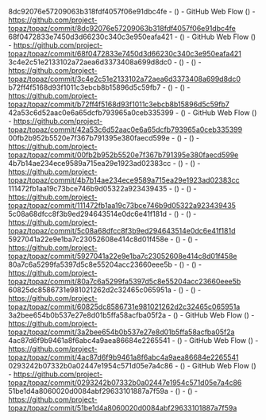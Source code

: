 8dc92076e57209063b318fdf4057f06e91dbc4fe -  () - GitHub Web Flow () - https://github.com/project-topaz/topaz/commit/8dc92076e57209063b318fdf4057f06e91dbc4fe
68f0472833e7450d3d66230c340c3e950eafa421 -  () - GitHub Web Flow () - https://github.com/project-topaz/topaz/commit/68f0472833e7450d3d66230c340c3e950eafa421
3c4e2c51e2133102a72aea6d3373408a699d8dc0 -  () -  () - https://github.com/project-topaz/topaz/commit/3c4e2c51e2133102a72aea6d3373408a699d8dc0
b72ff4f5168d93f1011c3ebcb8b15896d5c59fb7 -  () -  () - https://github.com/project-topaz/topaz/commit/b72ff4f5168d93f1011c3ebcb8b15896d5c59fb7
42a53c6d52aac0e6a65dcfb793965a0ceb335399 -  () - GitHub Web Flow () - https://github.com/project-topaz/topaz/commit/42a53c6d52aac0e6a65dcfb793965a0ceb335399
00fb2b952b5520e7f367b791395e380faecd599e -  () -  () - https://github.com/project-topaz/topaz/commit/00fb2b952b5520e7f367b791395e380faecd599e
4b7b14ae234ece9589a715ea29e1923ad02383cc -  () -  () - https://github.com/project-topaz/topaz/commit/4b7b14ae234ece9589a715ea29e1923ad02383cc
111472fb1aa19c73bce746b9d05322a923439435 -  () -  () - https://github.com/project-topaz/topaz/commit/111472fb1aa19c73bce746b9d05322a923439435
5c08a68dfcc8f3b9ed294643514e0dc6e41f181d -  () -  () - https://github.com/project-topaz/topaz/commit/5c08a68dfcc8f3b9ed294643514e0dc6e41f181d
5927041a22e9e1ba7c23052608e414c8d01f458e -  () -  () - https://github.com/project-topaz/topaz/commit/5927041a22e9e1ba7c23052608e414c8d01f458e
80a7c6a5299fa5397d5c8e55204acc23660eee5b -  () -  () - https://github.com/project-topaz/topaz/commit/80a7c6a5299fa5397d5c8e55204acc23660eee5b
60825dc8586731e981021262d2c32465c065951a -  () -  () - https://github.com/project-topaz/topaz/commit/60825dc8586731e981021262d2c32465c065951a
3a2bee654b0b537e27e8d01b5ffa58acfba05f2a -  () - GitHub Web Flow () - https://github.com/project-topaz/topaz/commit/3a2bee654b0b537e27e8d01b5ffa58acfba05f2a
4ac87d6f9b9461a8f6abc4a9aea86684e2265541 -  () - GitHub Web Flow () - https://github.com/project-topaz/topaz/commit/4ac87d6f9b9461a8f6abc4a9aea86684e2265541
0293242b07332b0a02447e1954c571d05e7a4c86 -  () - GitHub Web Flow () - https://github.com/project-topaz/topaz/commit/0293242b07332b0a02447e1954c571d05e7a4c86
51be1d4a8060020d0084abf29633101887a7f59a -  () -  () - https://github.com/project-topaz/topaz/commit/51be1d4a8060020d0084abf29633101887a7f59a
